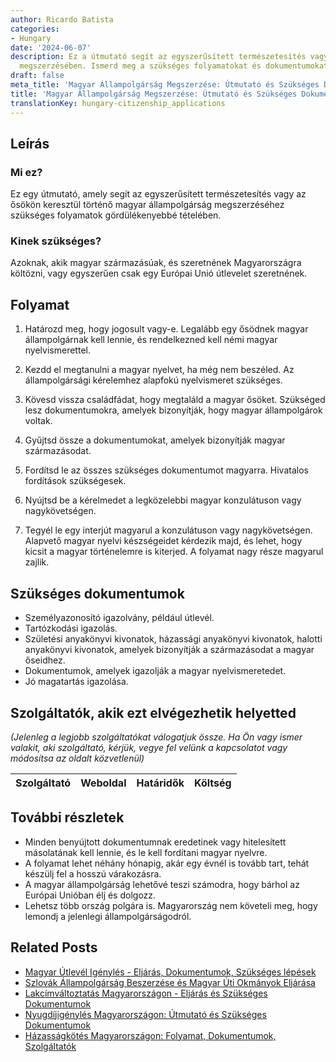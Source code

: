```yaml
---
author: Ricardo Batista
categories:
- Hungary
date: '2024-06-07'
description: Ez a útmutató segít az egyszerűsített természetesítés vagy magyar állampolgárság
  megszerzésében. Ismerd meg a szükséges folyamatokat és dokumentumokat!
draft: false
meta_title: 'Magyar Állampolgárság Megszerzése: Útmutató és Szükséges Dokumentumok'
title: 'Magyar Állampolgárság Megszerzése: Útmutató és Szükséges Dokumentumok'
translationKey: hungary-citizenship_applications
---
```



## Leírás
### Mi ez?
Ez egy útmutató, amely segít az egyszerűsített természetesítés vagy az ősökön keresztül történő magyar állampolgárság megszerzéséhez szükséges folyamatok gördülékenyebbé tételében.

### Kinek szükséges?
Azoknak, akik magyar származásúak, és szeretnének Magyarországra költözni, vagy egyszerűen csak egy Európai Unió útlevelet szeretnének.

## Folyamat
1. Határozd meg, hogy jogosult vagy-e. Legalább egy ősödnek magyar állampolgárnak kell lennie, és rendelkezned kell némi magyar nyelvismerettel.

2. Kezdd el megtanulni a magyar nyelvet, ha még nem beszéled. Az állampolgársági kérelemhez alapfokú nyelvismeret szükséges.

3. Kövesd vissza családfádat, hogy megtaláld a magyar ősöket. Szükséged lesz dokumentumokra, amelyek bizonyítják, hogy magyar állampolgárok voltak.

4. Gyűjtsd össze a dokumentumokat, amelyek bizonyítják magyar származásodat.

5. Fordítsd le az összes szükséges dokumentumot magyarra. Hivatalos fordítások szükségesek.

6. Nyújtsd be a kérelmedet a legközelebbi magyar konzulátuson vagy nagykövetségen.

7. Tegyél le egy interjút magyarul a konzulátuson vagy nagykövetségen. Alapvető magyar nyelvi készségeidet kérdezik majd, és lehet, hogy kicsit a magyar történelemre is kiterjed. A folyamat nagy része magyarul zajlik.

## Szükséges dokumentumok
* Személyazonosító igazolvány, például útlevél.
* Tartózkodási igazolás.
* Születési anyakönyvi kivonatok, házassági anyakönyvi kivonatok, halotti anyakönyvi kivonatok, amelyek bizonyítják a származásodat a magyar őseidhez.
* Dokumentumok, amelyek igazolják a magyar nyelvismeretedet.
* Jó magatartás igazolása.

## Szolgáltatók, akik ezt elvégezhetik helyetted

_(Jelenleg a legjobb szolgáltatókat válogatjuk össze. Ha Ön vagy ismer valakit, aki szolgáltató, kérjük, vegye fel velünk a kapcsolatot vagy módosítsa az oldalt közvetlenül)_

| Szolgáltató     |     Weboldal    |     Határidők    |       Költség     |
| :-------------: | :-------------: |  :-------------: | :-------------: |

## További részletek
* Minden benyújtott dokumentumnak eredetinek vagy hitelesített másolatának kell lennie, és le kell fordítani magyar nyelvre.
* A folyamat lehet néhány hónapig, akár egy évnél is tovább tart, tehát készülj fel a hosszú várakozásra.
* A magyar állampolgárság lehetővé teszi számodra, hogy bárhol az Európai Unióban élj és dolgozz.
* Lehetsz több ország polgára is. Magyarország nem követeli meg, hogy lemondj a jelenlegi állampolgárságodról.
## Related Posts

- [Magyar Útlevél Igénylés - Eljárás, Dokumentumok, Szükséges lépések](https://tramitit.com/hu/guides/hungary/utlevel_igenylese/)
- [Szlovák Állampolgárság Beszerzése és Magyar Úti Okmányok Eljárása](https://tramitit.com/hu/guides/hungary/hazai_kulfoldi_utlevel_kuloneljaras/)
- [Lakcímváltoztatás Magyarországon - Eljárás és Szükséges Dokumentumok](https://tramitit.com/hu/guides/hungary/lakohely_bejelentese/)
- [Nyugdíjigénylés Magyarországon: Útmutató és Szükséges Dokumentumok](https://tramitit.com/hu/guides/hungary/nyugdij_igenylese/)
- [Házasságkötés Magyarországon: Folyamat, Dokumentumok, Szolgáltatók](https://tramitit.com/hu/guides/hungary/hazassag_kotese/)